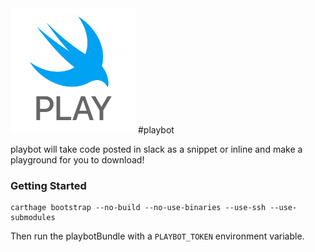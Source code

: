 <img src="playground_Icon.png?raw=true" alt="playbot icon" width="200" height="200" />
#playbot

playbot will take code posted in slack as a snippet or inline and make a playground for you to download!

### Getting Started

    carthage bootstrap --no-build --no-use-binaries --use-ssh --use-submodules

Then run the playbotBundle with a `PLAYBOT_TOKEN` environment variable.

